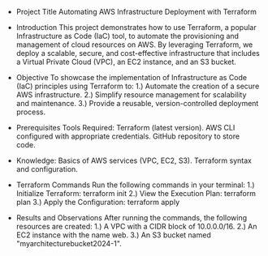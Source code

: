 * Project Title 
Automating AWS Infrastructure Deployment with Terraform

* Introduction
This project demonstrates how to use Terraform, a popular Infrastructure as Code (IaC) tool, to automate the provisioning and management of cloud resources on AWS. By leveraging Terraform, we deploy a scalable, secure, and cost-effective infrastructure that includes a Virtual Private Cloud (VPC), an EC2 instance, and an S3 bucket.

* Objective
To showcase the implementation of Infrastructure as Code (IaC) principles using Terraform to:
1.) Automate the creation of a secure AWS infrastructure.
2.) Simplify resource management for scalability and maintenance.
3.) Provide a reusable, version-controlled deployment process.

* Prerequisites
Tools Required:
Terraform (latest version).
AWS CLI configured with appropriate credentials.
GitHub repository to store code.

* Knowledge:
Basics of AWS services (VPC, EC2, S3).
Terraform syntax and configuration.

* Terraform Commands
Run the following commands in your terminal:
1.) Initialize Terraform:
    terraform init
2.) View the Execution Plan:
    terraform plan
3.) Apply the Configuration:
    terraform apply

* Results and Observations
After running the commands, the following resources are created:
1.) A VPC with a CIDR block of 10.0.0.0/16.
2.) An EC2 instance with the name web.
3.) An S3 bucket named "myarchitecturebucket2024-1".